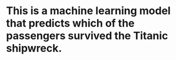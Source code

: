 # This is a machine learning model that predicts which of the passengers survived the Titanic shipwreck.
